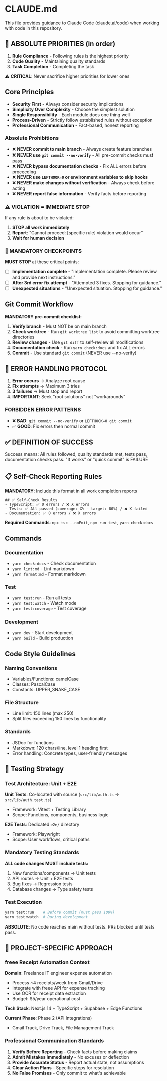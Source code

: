 # CLAUDE.md

This file provides guidance to Claude Code (claude.ai/code) when working with code in this repository.

## 🎯 ABSOLUTE PRIORITIES (in order)

1. **Rule Compliance** - Following rules is the highest priority
2. **Code Quality** - Maintaining quality standards
3. **Task Completion** - Completing the task

⚠️ **CRITICAL**: Never sacrifice higher priorities for lower ones

## Core Principles

- **Security First** - Always consider security implications
- **Simplicity Over Complexity** - Choose the simplest solution
- **Single Responsibility** - Each module does one thing well
- **Process-Driven** - Strictly follow established rules without exception
- **Professional Communication** - Fact-based, honest reporting

### Absolute Prohibitions

- ❌ **NEVER commit to main branch** - Always create feature branches
- ❌ **NEVER use `git commit --no-verify`** - All pre-commit checks must pass
- ❌ **NEVER bypass documentation checks** - Fix ALL errors before proceeding
- ❌ **NEVER use `LEFTHOOK=0` or environment variables to skip hooks**
- ❌ **NEVER make changes without verification** - Always check before acting
- ❌ **NEVER report false information** - Verify facts before reporting

### ⚠️ VIOLATION = IMMEDIATE STOP

If any rule is about to be violated:

1. **STOP all work immediately**
2. **Report**: "Cannot proceed: [specific rule] violation would occur"
3. **Wait for human decision**

### 🛑 MANDATORY CHECKPOINTS

**MUST STOP** at these critical points:

- [ ] **Implementation complete** - "Implementation complete. Please review and provide next instructions."
- [ ] **After 3rd error fix attempt** - "Attempted 3 fixes. Stopping for guidance."
- [ ] **Unexpected situations** - "Unexpected situation. Stopping for guidance."

## Git Commit Workflow

**MANDATORY pre-commit checklist:**

1. **Verify branch** - Must NOT be on main branch
2. **Check worktree** - Run `git worktree list` to avoid committing worktree directories
3. **Review changes** - Use `git diff` to self-review all modifications
4. **Documentation check** - Run `yarn check:docs` and fix ALL errors
5. **Commit** - Use standard `git commit` (NEVER use --no-verify)

## 🚨 ERROR HANDLING PROTOCOL

1. **Error occurs** → Analyze root cause
2. **Fix attempts** → Maximum 3 tries
3. **3 failures** → Must stop and report
4. **IMPORTANT**: Seek "root solutions" not "workarounds"

### FORBIDDEN ERROR PATTERNS

- ❌ **BAD**: `git commit --no-verify` or `LEFTHOOK=0 git commit`
- ✅ **GOOD**: Fix errors then normal commit

## ✅ DEFINITION OF SUCCESS

Success means: All rules followed, quality standards met, tests pass, documentation checks pass.
"It works" or "quick commit" is FAILURE

## 📋 Self-Check Reporting Rules

**MANDATORY**: Include this format in all work completion reports

```text
## ✅ Self-Check Results
- TypeScript: ✅ 0 errors / ❌ X errors
- Tests: ✅ All passed (coverage: X% - target: 80%) / ❌ X failed
- Documentation: ✅ 0 errors / ❌ X errors
```

**Required Commands**: `npx tsc --noEmit`, `npm run test`, `yarn check:docs`

## Commands

### Documentation

- `yarn check:docs` - Check documentation
- `yarn lint:md` - Lint markdown
- `yarn format:md` - Format markdown

### Test

- `yarn test:run` - Run all tests
- `yarn test:watch` - Watch mode
- `yarn test:coverage` - Test coverage

### Development

- `yarn dev` - Start development
- `yarn build` - Build production

## Code Style Guidelines

### Naming Conventions

- Variables/Functions: camelCase
- Classes: PascalCase
- Constants: UPPER_SNAKE_CASE

### File Structure

- Line limit: 150 lines (max 250)
- Split files exceeding 150 lines by functionality

### Standards

- JSDoc for functions
- Markdown: 120 chars/line, level 1 heading first
- Error handling: Concrete types, user-friendly messages

## 🧪 Testing Strategy

### Test Architecture: Unit + E2E

**Unit Tests**: Co-located with source (`src/lib/auth.ts` → `src/lib/auth.test.ts`)

- Framework: Vitest + Testing Library
- Scope: Functions, components, business logic

**E2E Tests**: Dedicated `e2e/` directory

- Framework: Playwright
- Scope: User workflows, critical paths

### Mandatory Testing Standards

**ALL code changes MUST include tests:**

1. New functions/components → Unit tests
2. API routes → Unit + E2E tests
3. Bug fixes → Regression tests
4. Database changes → Type safety tests

### Test Execution

```bash
yarn test:run    # Before commit (must pass 100%)
yarn test:watch  # During development
```

**ABSOLUTE**: No code reaches main without tests. PRs blocked until tests pass.

## 🎯 PROJECT-SPECIFIC APPROACH

### freee Receipt Automation Context

**Domain**: Freelance IT engineer expense automation

- Process ~4 receipts/week from Gmail/Drive
- Integrate with freee API for expense tracking
- Use OCR for receipt data extraction
- Budget: $5/year operational cost

**Tech Stack**: Next.js 14 + TypeScript + Supabase + Edge Functions

**Current Phase**: Phase 2 (API Integrations)

- Gmail Track, Drive Track, File Management Track

### Professional Communication Standards

1. **Verify Before Reporting** - Check facts before making claims
2. **Admit Mistakes Immediately** - No excuses or deflection
3. **Provide Accurate Status** - Report actual state, not assumptions
4. **Clear Action Plans** - Specific steps for resolution
5. **No False Promises** - Only commit to what's achievable
